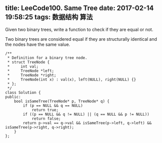 title: LeeCode100. Same Tree
date: 2017-02-14 19:58:25
tags: 数据结构 算法
---

Given two binary trees, write a function to check if they are equal or not.

Two binary trees are considered equal if they are structurally identical and the nodes have the same value.


```
/**
 * Definition for a binary tree node.
 * struct TreeNode {
 *     int val;
 *     TreeNode *left;
 *     TreeNode *right;
 *     TreeNode(int x) : val(x), left(NULL), right(NULL) {}
 * };
 */
class Solution {
public:
    bool isSameTree(TreeNode* p, TreeNode* q) {
        if (p == NULL && q == NULL)
            return true;
        if ((p == NULL && q != NULL) || (q == NULL && p != NULL))
            return false;
        return p->val == q->val && isSameTree(p->left, q->left) && isSameTree(p->right, q->right);
    }
};
```

